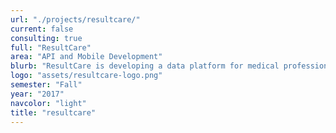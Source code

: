 ```yaml
---
url: "./projects/resultcare/"
current: false
consulting: true
full: "ResultCare"
area: "API and Mobile Development"
blurb: "ResultCare is developing a data platform for medical professionals. We implemented social features on Resultcare's backend and native Android application."
logo: "assets/resultcare-logo.png"
semester: "Fall"
year: "2017"
navcolor: "light"
title: "resultcare"
---
```

